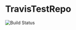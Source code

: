 # TravisTestRepo
<img src="https://camo.githubusercontent.com/c42fc7615b51af1d0b59be6233fb5c76d255d291/68747470733a2f2f7472617669732d63692e6f72672f6769746275636b65742f6769746275636b65742e7376673f6272616e63683d6d6173746572" alt="Build Status" data-canonical-src="https://travis-ci.org/Leofesk/TravisTestRepo.svg?branch=master" style="max-width:100%;">
